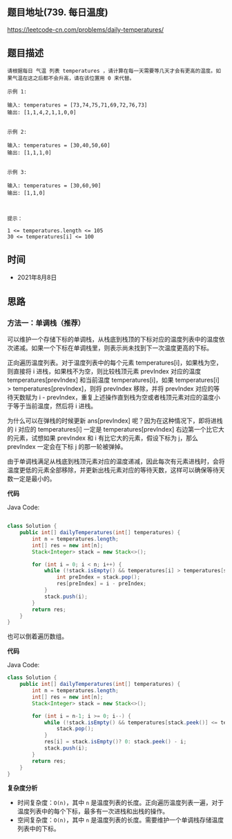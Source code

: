 
## 题目地址(739. 每日温度)

https://leetcode-cn.com/problems/daily-temperatures/

## 题目描述

```
请根据每日 气温 列表 temperatures ，请计算在每一天需要等几天才会有更高的温度。如果气温在这之后都不会升高，请在该位置用 0 来代替。

示例 1:

输入: temperatures = [73,74,75,71,69,72,76,73]
输出: [1,1,4,2,1,1,0,0]


示例 2:

输入: temperatures = [30,40,50,60]
输出: [1,1,1,0]


示例 3:

输入: temperatures = [30,60,90]
输出: [1,1,0]

 

提示：

1 <= temperatures.length <= 105
30 <= temperatures[i] <= 100
```

## 时间

- 2021年8月8日

## 思路

### 方法一：单调栈（推荐）

可以维护一个存储下标的单调栈，从栈底到栈顶的下标对应的温度列表中的温度依次递减。如果一个下标在单调栈里，则表示尚未找到下一次温度更高的下标。

正向遍历温度列表。对于温度列表中的每个元素 temperatures[i]，如果栈为空，则直接将 i 进栈，如果栈不为空，则比较栈顶元素 prevIndex 对应的温度 temperatures[prevIndex] 和当前温度 temperatures[i]，如果 temperatures[i] > temperatures[prevIndex]，则将 prevIndex 移除，并将 prevIndex 对应的等待天数赋为 i - prevIndex，重复上述操作直到栈为空或者栈顶元素对应的温度小于等于当前温度，然后将 i 进栈。

为什么可以在弹栈的时候更新 ans[prevIndex] 呢？因为在这种情况下，即将进栈的 i 对应的 temperatures[i] 一定是 temperatures[prevIndex] 右边第一个比它大的元素，试想如果 prevIndex 和 i 有比它大的元素，假设下标为 j，那么 prevIndex 一定会在下标 j 的那一轮被弹掉。

由于单调栈满足从栈底到栈顶元素对应的温度递减，因此每次有元素进栈时，会将温度更低的元素全部移除，并更新出栈元素对应的等待天数，这样可以确保等待天数一定是最小的。


**代码**

Java Code:

```java

class Solution {
    public int[] dailyTemperatures(int[] temperatures) {
        int n = temperatures.length;
        int[] res = new int[n];
        Stack<Integer> stack = new Stack<>();

        for (int i = 0; i < n; i++) {
            while (!stack.isEmpty() && temperatures[i] > temperatures[stack.peek()]) {
                int preIndex = stack.pop();
                res[preIndex] = i - preIndex;
            }
            stack.push(i);
        }
        return res;
    }
}

```

也可以倒着遍历数组。

**代码**

Java Code:

```java
class Solution {
    public int[] dailyTemperatures(int[] temperatures) {
        int n = temperatures.length;
        int[] res = new int[n];
        Stack<Integer> stack = new Stack<>();

        for (int i = n-1; i >= 0; i--) {
            while (!stack.isEmpty() && temperatures[stack.peek()] <= temperatures[i]) {
                stack.pop();
            }
            res[i] = stack.isEmpty()? 0: stack.peek() - i;
            stack.push(i);
        }
        return res;
    }
}
```


**复杂度分析**

- 时间复杂度：`O(n)`，其中 `n` 是温度列表的长度。正向遍历温度列表一遍，对于温度列表中的每个下标，最多有一次进栈和出栈的操作。
- 空间复杂度：`O(n)`，其中 `n` 是温度列表的长度。需要维护一个单调栈存储温度列表中的下标。


